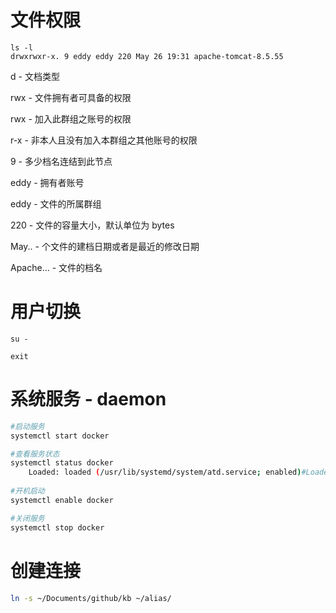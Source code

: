 # 文件权限

```she
ls -l
drwxrwxr-x. 9 eddy eddy 220 May 26 19:31 apache-tomcat-8.5.55
```

d - 文档类型

rwx - 文件拥有者可具备的权限  

rwx - 加入此群组之账号的权限  

r-x - 非本人且没有加入本群组之其他账号的权限  

9 - 多少档名连结到此节点  

eddy - 拥有者账号  

eddy - 文件的所属群组

220 - 文件的容量大小，默认单位为 bytes  

May.. - 个文件的建档日期或者是最近的修改日期  

Apache... - 文件的档名 

# 用户切换

`su -`

`exit`



# 系统服务 -  daemon

```bash
#启动服务
systemctl start docker

#查看服务状态
systemctl status docker
	Loaded: loaded (/usr/lib/systemd/system/atd.service; enabled)#Loaded enable 说明开机启动
	
#开机启动
systemctl enable docker

#关闭服务
systemctl stop docker
```

# 创建连接

```bash
ln -s ~/Documents/github/kb ~/alias/
```

